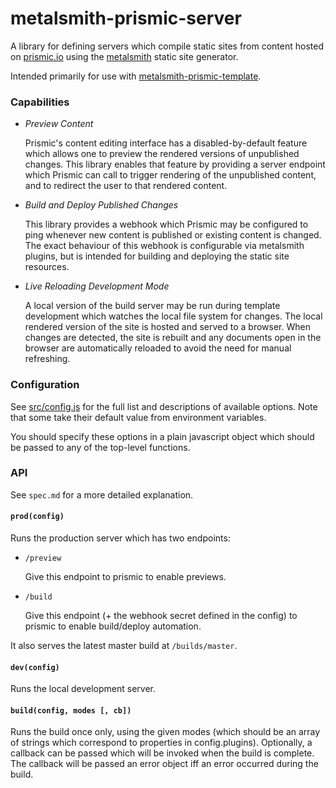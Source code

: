 # metalsmith-prismic-server

A library for defining servers which compile static sites from content hosted on [prismic.io](https://prismic.io/) using the [metalsmith](http://metalsmith.io/) static site generator.

Intended primarily for use with [metalsmith-prismic-template](https://github.com/futurice/metalsmith-prismic-template).

### Capabilities

- *Preview Content*

  Prismic's content editing interface has a disabled-by-default feature which allows one to preview the rendered versions of unpublished changes. This library enables that feature by providing a server endpoint which Prismic can call to trigger rendering of the unpublished content, and to redirect the user to that rendered content.

- *Build and Deploy Published Changes*

  This library provides a webhook which Prismic may be configured to ping whenever new content is published or existing content is changed. The exact behaviour of this webhook is configurable via metalsmith plugins, but is intended for building and deploying the static site resources.

- *Live Reloading Development Mode*

  A local version of the build server may be run during template development which watches the local file system for changes. The local rendered version of the site is hosted and served to a browser. When changes are detected, the site is rebuilt and any documents open in the browser are automatically reloaded to avoid the need for manual refreshing.

### Configuration

See [src/config.js](src/config.js) for the full list and descriptions of available options. Note that some take their default value from environment variables.

You should specify these options in a plain javascript object which should be passed to any of the top-level functions.

### API

See `spec.md` for a more detailed explanation.

#### `prod(config)`

Runs the production server which has two endpoints:

- `/preview`

  Give this endpoint to prismic to enable previews.

- `/build`

  Give this endpoint (+ the webhook secret defined in the config) to prismic to enable
  build/deploy automation.

It also serves the latest master build at `/builds/master`.

#### `dev(config)`

Runs the local development server.

#### `build(config, modes [, cb])`

Runs the build once only, using the given modes (which should be an array of strings which correspond to properties in config.plugins). Optionally, a callback can be passed which will be invoked when the build is complete. The callback will be passed an error object iff an error occurred during the build.
